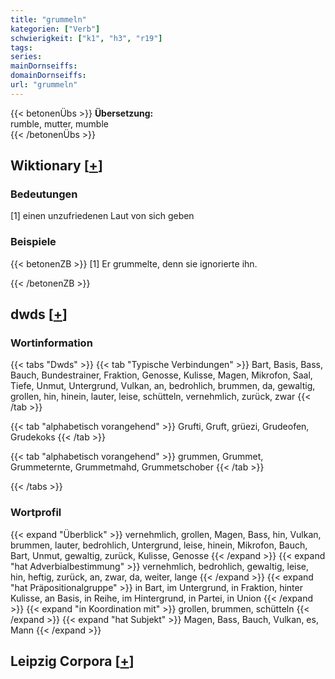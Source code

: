 ```yaml
---
title: "grummeln"
kategorien: ["Verb"]
schwierigkeit: ["k1", "h3", "r19"]
tags:
series:
mainDornseiffs:
domainDornseiffs:
url: "grummeln"
---
```


{{< betonenÜbs >}}
**Übersetzung:**  
rumble, mutter, mumble  
{{< /betonenÜbs >}}

## Wiktionary [[+](https://de.wiktionary.org/wiki/grummeln)]

### Bedeutungen
[1] einen unzufriedenen Laut von sich geben  

### Beispiele
{{< betonenZB >}}
[1] Er grummelte, denn sie ignorierte ihn.  

{{< /betonenZB >}}


## dwds [[+](https://www.dwds.de/wb/grummeln)]

### Wortinformation
{{< tabs "Dwds" >}}
{{< tab "Typische Verbindungen" >}}
Bart, Basis, Bass, Bauch, Bundestrainer, Fraktion, Genosse, Kulisse, Magen, Mikrofon, Saal, Tiefe, Unmut, Untergrund, Vulkan, an, bedrohlich, brummen, da, gewaltig, grollen, hin, hinein, lauter, leise, schütteln, vernehmlich, zurück, zwar
{{< /tab >}}

{{< tab "alphabetisch vorangehend" >}}
Grufti, Gruft, grüezi, Grudeofen, Grudekoks
{{< /tab >}}

{{< tab "alphabetisch vorangehend" >}}
grummen, Grummet, Grummeternte, Grummetmahd, Grummetschober
{{< /tab >}}

{{< /tabs >}}

### Wortprofil
{{< expand "Überblick" >}} vernehmlich, grollen, Magen, Bass, hin, Vulkan, brummen, lauter, bedrohlich, Untergrund, leise, hinein, Mikrofon, Bauch, Bart, Unmut, gewaltig, zurück, Kulisse, Genosse {{< /expand >}}
{{< expand "hat Adverbialbestimmung" >}} vernehmlich, bedrohlich, gewaltig, leise, hin, heftig, zurück, an, zwar, da, weiter, lange {{< /expand >}}
{{< expand "hat Präpositionalgruppe" >}} in Bart, im Untergrund, in Fraktion, hinter Kulisse, an Basis, in Reihe, im Hintergrund, in Partei, in Union {{< /expand >}}
{{< expand "in Koordination mit" >}} grollen, brummen, schütteln {{< /expand >}}
{{< expand "hat Subjekt" >}} Magen, Bass, Bauch, Vulkan, es, Mann {{< /expand >}}

## Leipzig Corpora [[+](https://corpora.uni-leipzig.de/en/res?word=grummeln&corpusId=deu_newscrawl-public_2018)]

